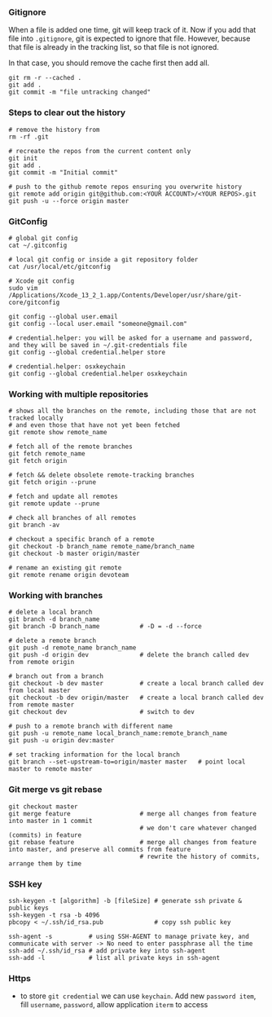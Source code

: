 ### Gitignore
 
When a file is added one time, git will keep track of it. 
Now if you add that file into `.gitignore`, git is expected to ignore that file.
However, because that file is already in the tracking list, so that file is not ignored.

In that case, you should remove the cache first then add all. 

```
git rm -r --cached .
git add .
git commit -m "file untracking changed"
```

### Steps to clear out the history

```
# remove the history from 
rm -rf .git      

# recreate the repos from the current content only
git init
git add .
git commit -m "Initial commit"

# push to the github remote repos ensuring you overwrite history
git remote add origin git@github.com:<YOUR ACCOUNT>/<YOUR REPOS>.git
git push -u --force origin master
```

### GitConfig
```
# global git config
cat ~/.gitconfig

# local git config or inside a git repository folder
cat /usr/local/etc/gitconfig

# Xcode git config
sudo vim /Applications/Xcode_13_2_1.app/Contents/Developer/usr/share/git-core/gitconfig

git config --global user.email
git config --local user.email "someone@gmail.com"

# credential.helper: you will be asked for a username and password, and they will be saved in ~/.git-credentials file
git config --global credential.helper store

# credential.helper: osxkeychain
git config --global credential.helper osxkeychain

```
### Working with multiple repositories

```
# shows all the branches on the remote, including those that are not tracked locally 
# and even those that have not yet been fetched
git remote show remote_name

# fetch all of the remote branches
git fetch remote_name
git fetch origin

# fetch && delete obsolete remote-tracking branches
git fetch origin --prune

# fetch and update all remotes
git remote update --prune

# check all branches of all remotes
git branch -av

# checkout a specific branch of a remote
git checkout -b branch_name remote_name/branch_name
git checkout -b master origin/master

# rename an existing git remote
git remote rename origin devoteam

```

### Working with branches

```
# delete a local branch
git branch -d branch_name
git branch -D branch_name           # -D = -d --force

# delete a remote branch
git push -d remote_name branch_name
git push -d origin dev              # delete the branch called dev from remote origin

# branch out from a branch
git checkout -b dev master          # create a local branch called dev from local master
git checkout -b dev origin/master   # create a local branch called dev from remote master
git checkout dev                    # switch to dev

# push to a remote branch with different name
git push -u remote_name local_branch_name:remote_branch_name
git push -u origin dev:master

# set tracking information for the local branch
git branch --set-upstream-to=origin/master master   # point local master to remote master

```

### Git merge vs git rebase
```
git checkout master
git merge feature                   # merge all changes from feature into master in 1 commit
                                    # we don't care whatever changed (commits) in feature
git rebase feature                  # merge all changes from feature into master, and preserve all commits from feature
                                    # rewrite the history of commits, arrange them by time
```

### SSH key

```
ssh-keygen -t [algorithm] -b [fileSize] # generate ssh private & public keys
ssh-keygen -t rsa -b 4096
pbcopy < ~/.ssh/id_rsa.pub              # copy ssh public key

ssh-agent -s          # using SSH-AGENT to manage private key, and communicate with server -> No need to enter passphrase all the time
ssh-add ~/.ssh/id_rsa # add private key into ssh-agent
ssh-add -l            # list all private keys in ssh-agent
```

### Https
- to store `git credential` we can use `keychain`. Add new `password item`, fill `username`, `password`, allow application `iterm` to access
